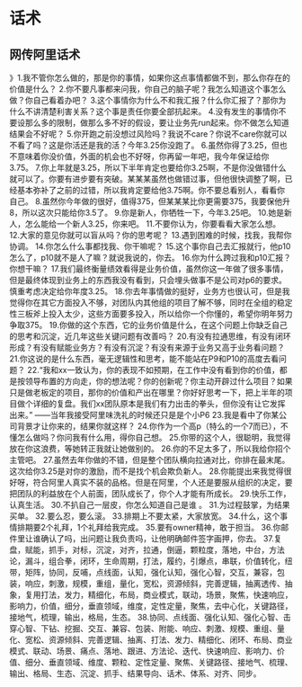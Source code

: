 # 话术

## 网传阿里话术

》1.我不管你怎么做的，那是你的事情，如果你这点事情都做不到，那么你存在的价值是什么？
2.你不要凡事都来问我，你自己的脑子呢？我怎么知道这个事怎么做？你自己看着办吧？
3.这个事情你为什么不和我汇报？什么你汇报了？那你为什么不讲清楚利害关系？这个事是责任你要全部抗起来。
4.没有发生的事情你不要设那么多的限制，做那么多不好的假设，要让业务先run起来。你不做怎么知道结果会不好呢？
5.你开跑之前没想过风险吗？我说不care？你说不care你就可以不看了吗？这是你活还是我的活？今年3.25你没跑了。
6.虽然你得了3.25，但也不意味着你没价值，外面的机会也不好呀，你再留一年吧，我今年保证给你3.75。
7.你上年就是3.25，所以下半年肯定也要给你3.25啊，不是你没做错什么就可以了。你要有进步要有突破。某某某虽然也做错过事，但他很快调整了啊，已经基本弥补了之前的过错，所以我肯定要给他3.75啊。你不要总看别人，看看你自己。
8.虽然你今年做的很好，值得375，但某某某比你更需要375，我要保他升8，所以这次只能给你3.5了。
9.你是新人，你牺牲一下，今年3.25吧。
10.她是新人，怎么能给一个新人3.25，你来吧。
11.不要你认为，你要看看大家怎么想。
12.大家的意见你就可以盲从吗？你的思考呢？
13.遇到困难的时候，找我，我帮你协调。
14.你怎么什么事都找我、你干嘛呢？
15.这个事你自己去汇报就行，他p10怎么了，p10就不是人了嘛？就说我说的，你去。
16.你为什么跨过我和p10汇报？你想干嘛？
17.我们最终衡量绩效看得是业务价值，虽然你这一年做了很多事情，但是最终体现到业务上的东西我没有看到，只会埋头做事不是公司对p6的要求。慎重考虑决定给你年度3.25。
18.你去年事情做的挺好，业务方也很认可，但是我觉得你在其它方面投入不够，对团队内其他组的项目了解不够，同时在全组的稳定性三板斧上投入太少，这些方面要多投入，所以给你一个你懂的，希望你明年努力争取375。
19.你做的这个东西，它的业务价值是什么，在这个问题上你缺乏自己的思考和沉淀，近几年这些关键问题有改善吗？
20.有没有拉通思维，有没有闭环形成？有没有赋能业务方？有没有沉淀？有没有来源于业务又高于业务看问题？
21.你这说的是什么东西，毫无逻辑性和思考，能不能站在P9和P10的高度去看问题？
22.“我和xx一致认为，你的表现不如预期，在工作中没有看到你的价值，都是按领导布置的方向走，你的想法呢？你的创新呢？你主动开辟过什么项目？如果只是做老板定的项目，那你的价值和产出在哪里？你好好思考一下，把上半年的项目做个详细的复盘。我们xx团队原本是我们有力出击的拳头，但你没有让它发挥出来。” ——当年我接受阿里味洗礼的时候还只是是个小P6
23.我是看中了你某公司背景才让你来的，结果你就这样？
24.你作为一个高p（特么的一个7而已），不懂怎么做吗？你问我有什么用，得你自己想。
25.你带的这个人，很聪明，我觉得放在你这浪费，等她转正我就让她做别的。
26.你的不足太多了，所以我给你招个主管吧。
27.虽然去年你做的不错，但是整个团队横向拉通对比，你排在最末尾。这次给你3.25是对你的激励，而不是找个机会欺负新人。
28.你能提出来我觉得很好呀，符合阿里人真实不装的品格。但是在阿里，个人还是要服从组织的决定，要把团队的利益放在个人前面，团队成长了，你个人才能有所成长。
29.快乐工作，认真生活。
30.不扒自己一层皮，你怎么知道自己是谁 。
31.为过程鼓掌，为结果买单。
32.要么忍，要么滚。
33.排期上不要太紧，大家放宽。
34.什么，这个事情排期要2个礼拜，1个礼拜给我完成。
35.要有owner精神，敢于担当。
36.你邮件里让谁确认了吗，出问题让我负责吗，让他明确邮件签字画押，你去。
37.复盘，赋能，抓手，对标，沉淀，对齐，拉通，倒逼，颗粒度，落地，中台，方法论，漏斗，组合拳，闭环，生命周期，打法，履约，引爆点，串联，价值转化，纽带，矩阵，协同，反哺，点线面，认知，强化认知，强化心智，交互，兼容，包装，响应，刺激，规模，重组，量化，宽松，资源倾斜，完善逻辑，抽离透传、抽象，复用打法，发力，精细化，布局，商业模式，联动，场景，聚焦，快速响应，影响力，价值，细分，垂直领域，维度，定性定量，聚焦，去中心化，关键路径，接地气，梳理，输出，格局，生态。
38.协同、点线面、强化认知、强化心智、击穿心智、下钻、挖掘、交互、兼容、包装、附能、响应、刺激、规模、重组、量化、宽松、资源倾斜、完善逻辑、抽离、打法、发力、精细化、闭环、布局、商业模式、联动、场景、痛点、落地、跟进、方法论、迭代、快速响应、影响力、价值、细分、垂直领域、维度、颗粒、定性定量、聚焦、关键路径、接地气、梳理、输出、格局、生态、沉淀、抓手、结果导向、话术、体系、对齐、同步。